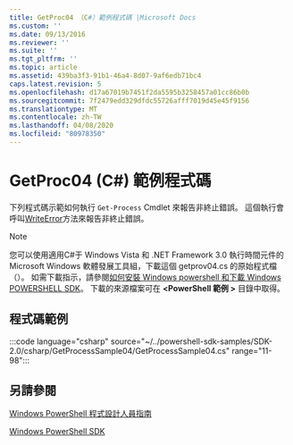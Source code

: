 ```yaml
---
title: GetProc04 （C#）範例程式碼 |Microsoft Docs
ms.custom: ''
ms.date: 09/13/2016
ms.reviewer: ''
ms.suite: ''
ms.tgt_pltfrm: ''
ms.topic: article
ms.assetid: 439ba3f3-91b1-46a4-8d07-9af6edb71bc4
caps.latest.revision: 5
ms.openlocfilehash: d17a67019b7451f2da5595b3258457a01cc86b0b
ms.sourcegitcommit: 7f2479edd329dfdc55726afff7019d45e45f9156
ms.translationtype: MT
ms.contentlocale: zh-TW
ms.lasthandoff: 04/08/2020
ms.locfileid: "80978350"
---
```

# <a name="getproc04-c-sample-code"></a>GetProc04 (C#) 範例程式碼

下列程式碼示範如何執行 `Get-Process` Cmdlet 來報告非終止錯誤。 這個執行會呼叫[WriteError](/dotnet/api/System.Management.Automation.Cmdlet.WriteError)方法來報告非終止錯誤。

> [!NOTE]
> 您可以使用適用C#于 Windows Vista 和 .NET Framework 3.0 執行時間元件的 Microsoft Windows 軟體發展工具組，下載這個 getprov04.cs 的原始程式檔（）。 如需下載指示，請參閱[如何安裝 Windows powershell 和下載 Windows POWERSHELL SDK](/powershell/scripting/developer/installing-the-windows-powershell-sdk)。
> 下載的來源檔案可在 **\<PowerShell 範例 >** 目錄中取得。

## <a name="code-sample"></a>程式碼範例

:::code language="csharp" source="~/../powershell-sdk-samples/SDK-2.0/csharp/GetProcessSample04/GetProcessSample04.cs" range="11-98":::

## <a name="see-also"></a>另請參閱

[Windows PowerShell 程式設計人員指南](./windows-powershell-programmer-s-guide.md)

[Windows PowerShell SDK](../windows-powershell-reference.md)
